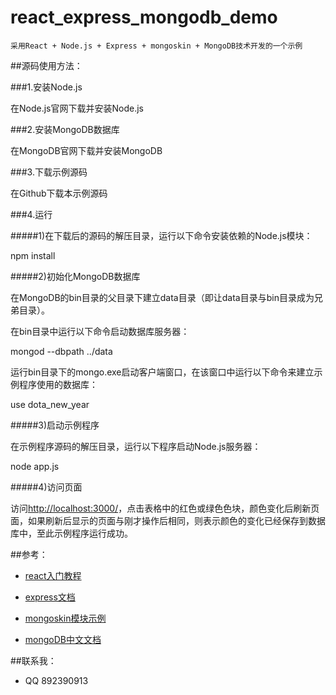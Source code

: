 # react_express_mongodb_demo
`采用React + Node.js + Express + mongoskin + MongoDB技术开发的一个示例`

##源码使用方法：

###1.安装Node.js

在Node.js官网下载并安装Node.js

###2.安装MongoDB数据库

在MongoDB官网下载并安装MongoDB

###3.下载示例源码

在Github下载本示例源码

###4.运行

#####1)在下载后的源码的解压目录，运行以下命令安装依赖的Node.js模块：

npm install

#####2)初始化MongoDB数据库

在MongoDB的bin目录的父目录下建立data目录（即让data目录与bin目录成为兄弟目录）。

在bin目录中运行以下命令启动数据库服务器：

mongod --dbpath ../data

运行bin目录下的mongo.exe启动客户端窗口，在该窗口中运行以下命令来建立示例程序使用的数据库：

use dota_new_year

#####3)启动示例程序

在示例程序源码的解压目录，运行以下程序启动Node.js服务器：

node app.js

#####4)访问页面

访问[http://localhost:3000/](http://localhost:3000/)，点击表格中的红色或绿色色块，颜色变化后刷新页面，如果刷新后显示的页面与刚才操作后相同，则表示颜色的变化已经保存到数据库中，至此示例程序运行成功。


##参考：

* [react入门教程](http://www.ruanyifeng.com/blog/2015/03/react.html)

* [express文档](http://www.expressjs.com.cn/4x/api.html)

* [mongoskin模块示例](http://www.hacksparrow.com/mongoskin-tutorial-with-examples.html)

* [mongoDB中文文档](http://docs.mongoing.com/manual-zh/)


##联系我：

* QQ 892390913